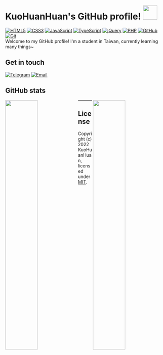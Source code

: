 <!--
**kuohuanhuan/kuohuanhuan** is a ✨ _special_ ✨ repository because its `README.md` (this file) appears on your GitHub profile.
-->
<!-- Title-->
# KuoHuanHuan's GitHub profile! <img src="https://c.tenor.com/sAWDvQPwGPcAAAAC/mochi-cat.gif" width="45" type="image/gif"/>
<!-- Badges-->
[![HTML5](https://img.shields.io/badge/-HTML5-e34c26?logo=html5&logoColor=white&style=flat)](https://www.w3.org)
[![CSS3](https://img.shields.io/badge/-CSS3-2965f1?logo=css3&logoColor=white&style=flat)](https://www.w3.org)
[![JavaScript](https://img.shields.io/badge/-JavaScript-f0db4f?logo=javascript&logoColor=white&style=flat)](https://javascript.com)
[![TypeScript](https://img.shields.io/badge/-TypeScript-007acc?logo=typescript&logoColor=white&style=flat)](https://www.typescriptlang.org)
[![jQuery](https://img.shields.io/badge/-jQuery-0769ad?logo=jquery&logoColor=white&style=flat)](https://jquery.com)
[![PHP](https://img.shields.io/badge/-PHP-59537b?logo=php&logoColor=white&style=flat)](https://www.php.net)
[![GitHub](https://img.shields.io/badge/-GitHub-000000?logo=github&logoColor=white&style=flat)](https://github.com)
[![Git](https://img.shields.io/badge/-Git-f34f29?logo=git&logoColor=white&style=flat)](https://git-scm.com)
<br/>
Welcome to my GitHub profile! I'm a student in Taiwan, currently learning many things~

## Get in touch
[![Telegram](https://img.shields.io/badge/-Telegram-007acc?logo=telegram&logoColor=white&style=for-the-badge)](https://telegram.me/KuoHuanHuan)
[![Email](https://img.shields.io/badge/-Email-8a92c7?logo=protonmail&logoColor=white&style=for-the-badge)](mailto:huanhuankuo@protonmail.com)

## GitHub stats

<a href="https://github.com/kuohuanhuan">
  <div>
    <img src="https://github-readme-stats.vercel.app/api?username=kuohuanhuan&theme=merko" align="left" width="45%"/>
    <img src="https://github-readme-streak-stats.herokuapp.com/?user=kuohuanhuan&theme=react&border=61dafb&hide_border=true" align="right" width="45%"/>
  </div>
</a>

---

## License
Copyright (c) 2022 KuoHuanHuan, licensed under [MIT](https://github.com/kuohuanhuan/kuohuanhuan/blob/master/LICENSE).
